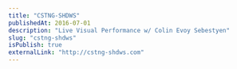 ```yaml
---
title: "CSTNG-SHDWS"
publishedAt: 2016-07-01
description: "Live Visual Performance w/ Colin Evoy Sebestyen"
slug: "cstng-shdws"
isPublish: true
externalLink: "http://cstng-shdws.com"
---
```

